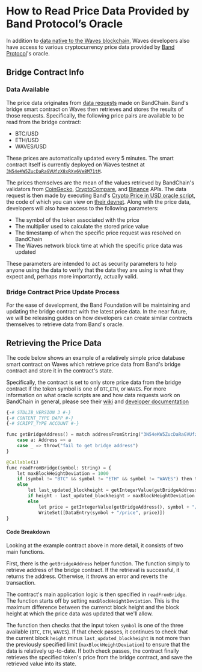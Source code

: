 # How to Read Price Data Provided by Band Protocol’s Oracle

In addition to [data native to the Waves blockchain](/en/building-apps/how-to/basic/retrieve), Waves developers also have access to various cryptocurrency price data provided by [Band Protocol](https://bandprotocol.com/)'s oracle.

## Bridge Contract Info

### Data Available

The price data originates from [data requests](https://github.com/bandprotocol/bandchain/wiki/System-Overview#oracle-data-request) made on BandChain. Band's bridge smart contract on Waves then retrieves and stores the results of those requests. Specifically, the following price pairs are available to be read from the bridge contract:

- BTC/USD
- ETH/USD
- WAVES/USD

These prices are automatically updated every 5 minutes. The smart contract itself is currently deployed on Waves testnet at [`3N54eKW5ZucDaRaGVUfzX8xRXv6Ve8M71tM`](https://wavesexplorer.com/testnet/address/3N54eKW5ZucDaRaGVUfzX8xRXv6Ve8M71tM/script).

The prices themselves are the mean of the values retrieved by BandChain's validators from [CoinGecko](https://www.coingecko.com/api/documentations/v3), [CryptoCompare](https://min-api.cryptocompare.com/), and [Binance](https://github.com/binance-exchange/binance-official-api-docs/blob/master/rest-api.md) APIs. The data request is then made by executing Band's [Crypto Price in USD oracle script](https://docs.bandchain.org/built-in-oracle-scripts/crypto-price-1), the code of which you can view on [their devnet](https://guanyu-devnet.cosmoscan.io/oracle-script/1). Along with the price data, developers will also have access to the following parameters:

- The symbol of the token associated with the price
- The multiplier used to calculate the stored price value
- The timestamp of when the specific price request was resolved on BandChain
- The Waves network block time at which the specific price data was updated

These parameters are intended to act as security parameters to help anyone using the data to verify that the data they are using is what they expect and, perhaps more importantly, actually valid.

### Bridge Contract Price Update Process

For the ease of development, the Band Foundation will be maintaining and updating the bridge contract with the latest price data. In the near future, we will be releasing guides on how developers can create similar contracts themselves to retrieve data from Band's oracle.

## Retrieving the Price Data

The code below shows an example of a relatively simple price database smart contract on Waves which retrieve price data from Band's bridge contract and store it in the contract's state. 

Specifically, the contract is set to only store price data from the bridge contract if the token symbol is one of `BTC`,`ETH`, or `WAVES`. For more information on what oracle scripts are and how data requests work on BandChain in general, please see their [wiki](https://github.com/bandprotocol/bandchain/wiki/System-Overview#oracle-data-request) and [developer documentation](https://docs.bandchain.org/dapp-developers/requesting-data-from-bandchain)

```python
{-# STDLIB_VERSION 3 #-}
{-# CONTENT_TYPE DAPP #-}
{-# SCRIPT_TYPE ACCOUNT #-}

func getBridgeAddress() = match addressFromString("3N54eKW5ZucDaRaGVUfzX8xRXv6Ve8M71tM") {
    case a: Address => a
    case _ => throw("fail to get bridge address")
}

@Callable(i)
func readFromBridge(symbol: String) = {
    let maxBlockHeightDeviation = 1000
    if (symbol != "BTC" && symbol != "ETH" && symbol != "WAVES") then throw("Invalid symbol")
    else
        let last_updated_blockheight = getIntegerValue(getBridgeAddress(),symbol + "/latest_block")
        if height - last_updated_blockheight > maxBlockHeightDeviation then throw("Data retrieved from bridge is too old")
        else 
            let price = getIntegerValue(getBridgeAddress(), symbol + "/value")
            WriteSet([DataEntry(symbol + "/price", price)])
}
```

#### Code Breakdown

Looking at the example contract above in more detail, it consists of two main functions.

First, there is the `getBridgeAddress` helper function. The function simply to retrieve address of the bridge contract. If the retrieval is successful, it returns the address. Otherwise, it throws an error and reverts the transaction.

The contract's main application logic is then specified in `readFromBridge`. The function starts off by setting `maxBlockHeightDeviation`. This is the maximum difference between the currenct block height and the block height at which the price data was updated that we'll allow. 

The function then checks that the input token `symbol` is one of the three available (`BTC`, `ETH`, `WAVES`). If that check passes, it continues to check that the current block `height` minus `last_updated_blockheight` is not more than the previously specified limit (`maxBlockHeightDeviation`) to ensure that the data is relatively up-to-date. If both check passes, the contract finally retrieves the specified token's price from the bridge contract, and save the retrieved value into its state.
